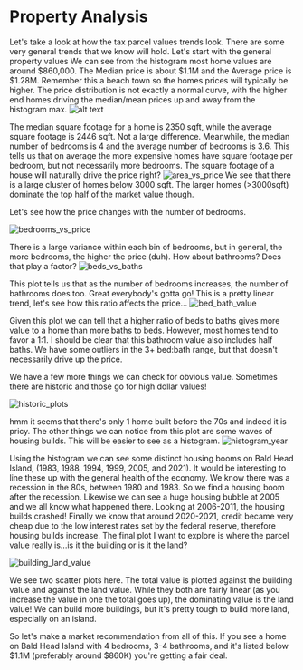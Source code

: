 # Property Analysis
Let's take a look at how the tax parcel values trends look.  There are some very general trends that we know will hold. Let's start with the general property values We can see from the histogram most home values are around $860,000.  The Median price is about $1.1M and the Average price is $1.28M.  Remember this a beach town so the homes prices will typically be higher.  The price distribution is not exactly a normal curve, with the higher end homes driving the median/mean prices up and away from the histogram max.
![alt text](../property_analysis/images/property_values.png)

The median square footage for a home is 2350 sqft, while the average square footage is 2446 sqft.  Not a large difference.  Meanwhile, the median number of bedrooms is 4 and the average number of bedrooms is 3.6.  This tells us that on average the more expensive homes have square footage per bedroom, but not necessarily more bedrooms.
The square footage of a house will naturally drive the price right?
![area_vs_price](../property_analysis/images/area_vs_value.png)
We see that there is a large cluster of homes below 3000 sqft.  The larger homes (>3000sqft) dominate the top half of the market value though.

Let's see how the price changes with the number of bedrooms.

![bedrooms_vs_price](../property_analysis/images/bedrooms_vs_value.png)

There is a large variance within each bin of bedrooms, but in general, the more bedrooms, the higher the price (duh). How about bathrooms? Does that play a factor?
![beds_vs_baths](../property_analysis/images/beds_vs_baths.png)

This plot tells us that as the number of bedrooms increases, the number of bathrooms does too.  Great everybody's gotta go! This is a pretty linear trend, let's see how this ratio affects the price...
![bed_bath_value](../property_analysis/images/bed_bath_ratio_value.png) 

Given this plot we can tell that a higher ratio of beds to baths gives more value to a home than more baths to beds.  However, most homes tend to favor a 1:1.  I should be clear that this bathroom value also includes half baths.  We have some outliers in the 3+ bed:bath range, but that doesn't necessarily drive up the price.

We have a few more things we can check for obvious value.  Sometimes there are historic and those go for high dollar values!

![historic_plots](../property_analysis/images/year_vs_value.png)

hmm it seems that there's only 1 home built before the 70s and indeed it is pricy.  The other things we can notice from this plot are some waves of housing builds.  This will be easier to see as a histogram.
![histogram_year](../property_analysis/images/year_built_hist.png)

Using the histogram we can see some distinct housing booms on Bald Head Island, (1983, 1988, 1994, 1999, 2005, and 2021). It would be interesting to line these up with the general health of the economy.  We know there was a recession in the 80s, between 1980 and 1983.  So we find a housing boom after the recession.  Likewise we can see a huge housing bubble at 2005 and we all know what happened there.  Looking at 2006-2011, the housing builds crashed!  Finally we know that around 2020-2021, credit became very cheap due to the low interest rates set by the federal reserve, therefore housing builds increase.
The final plot I want to explore is where the parcel value really is...is it the building or is it the land?

![building_land_value](../property_analysis/images/building_land_value.png)

We see two scatter plots here.  The total value is plotted against the building value and against the land value.  While they both are fairly linear (as you increase the value in one the total goes up), the dominating value is the land value!  We can build more buildings, but it's pretty tough to build more land, especially on an island.

So let's make a market recommendation from all of this.  If you see a home on Bald Head Island with 4 bedrooms, 3-4 bathrooms, and it's listed below $1.1M (preferably around $860K) you're getting a fair deal.